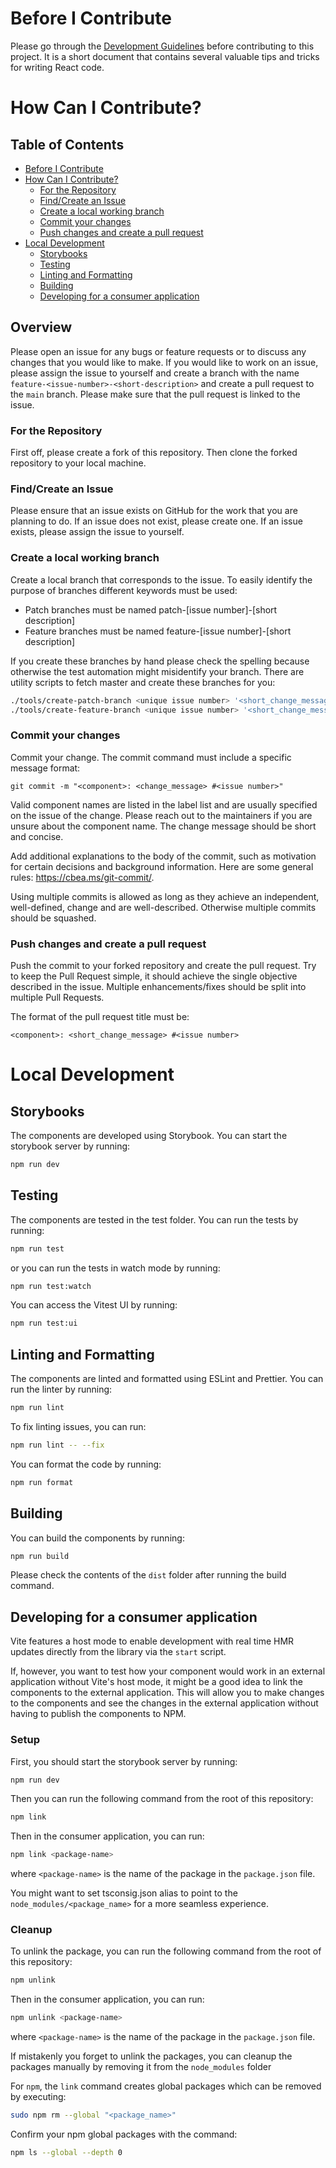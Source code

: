 # Before I Contribute
Please go through the [Development Guidelines](./DEVELOPMENT_GUIDELINES.md) before contributing to this project. It is a short document that contains several valuable tips and tricks for writing React code.

# How Can I Contribute?
## Table of Contents

- [Before I Contribute](#before-i-contribute)
- [How Can I Contribute?](#how-can-i-contribute)
    - [For the Repository](#for-the-repository)
    - [Find/Create an Issue](#findcreate-an-issue)
    - [Create a local working branch](#create-a-local-working-branch)
    - [Commit your changes](#commit-your-changes)
    - [Push changes and create a pull request](#push-changes-and-create-a-pull-request)
- [Local Development](#local-development)
    - [Storybooks](#storybooks)
    - [Testing](#testing)
    - [Linting and Formatting](#linting-and-formatting)
    - [Building](#building)
    - [Developing for a consumer application](#developing-for-a-consumer-application)

## Overview
Please open an issue for any bugs or feature requests or to discuss any changes that you would like to make. If you would like to work on an issue, please assign the issue to yourself and create a branch with the name `feature-<issue-number>-<short-description>` and create a pull request to the `main` branch. Please make sure that the pull request is linked to the issue.

### For the Repository
First off, please create a fork of this repository. Then clone the forked repository to your local machine. 

### Find/Create an Issue
Please ensure that an issue exists on GitHub for the work that you are planning to do. If an issue does not exist, please create one. If an issue exists, please assign the issue to yourself.

### Create a local working branch
Create a local branch that corresponds to the issue. To easily identify the purpose of branches different keywords must be used:

- Patch branches must be named patch-[issue number]-[short description]
- Feature branches must be named feature-[issue number]-[short description]

If you create these branches by hand please check the spelling because otherwise the test automation might misidentify your branch. There are utility scripts to fetch master and create these branches for you:

```bash
./tools/create-patch-branch <unique issue number> '<short_change_message>'
./tools/create-feature-branch <unique issue number> '<short_change_message>'
```

### Commit your changes
Commit your change. The commit command must include a specific message format:

`git commit -m "<component>: <change_message> #<issue number>"`

Valid component names are listed in the label list and are usually specified on the issue of the change. Please reach out to the maintainers if you are unsure about the component name. The change message should be short and concise.

Add additional explanations to the body of the commit, such as motivation for certain decisions and background information. Here are some general rules: https://cbea.ms/git-commit/.


Using multiple commits is allowed as long as they achieve an independent, well-defined, change and are well-described. Otherwise multiple commits should be squashed.

### Push changes and create a pull request
Push the commit to your forked repository and create the pull request. Try to keep the Pull Request simple, it should achieve the single objective described in the issue. Multiple enhancements/fixes should be split into multiple Pull Requests.

The format of the pull request title must be:

`<component>: <short_change_message> #<issue number>`

# Local Development

## Storybooks
The components are developed using Storybook. You can start the storybook server by running:
```bash
npm run dev
```

## Testing
The components are tested in the test folder. You can run the tests by running:
```bash
npm run test
```

or you can run the tests in watch mode by running:
```bash
npm run test:watch
```

You can access the Vitest UI by running:
```bash
npm run test:ui
```

## Linting and Formatting
The components are linted and formatted using ESLint and Prettier. You can run the linter by running:
```bash
npm run lint
```

To fix linting issues, you can run:
```bash
npm run lint -- --fix
```

You can format the code by running:
```bash
npm run format
```

## Building
You can build the components by running:

```bash
npm run build
```

Please check the contents of the `dist` folder after running the build command.

## Developing for a consumer application

Vite features a host mode to enable development with real time HMR updates directly from the library via the `start` script.

If, however, you want to test how your component would work in an external application without Vite's host mode, it might be a good idea to link the components to the external application. This will allow you to make changes to the components and see the changes in the external application without having to publish the components to NPM.

### Setup
First, you should start the storybook server by running:
```bash
npm run dev
```

Then you can run the following command from the root of this repository:
```bash
npm link
```

Then in the consumer application, you can run:
```bash
npm link <package-name>
```

where `<package-name>` is the name of the package in the `package.json` file.

You might want to set tsconsig.json alias to point to the `node_modules/<package_name>` for a more seamless experience.


### Cleanup

To unlink the package, you can run the following command from the root of this repository:
```bash
npm unlink
```

Then in the consumer application, you can run:
```bash
npm unlink <package-name>
```
where `<package-name>` is the name of the package in the `package.json` file.

If mistakenly you forget to unlink the packages, you can cleanup the packages manually by removing it from the `node_modules` folder

For `npm`, the `link` command creates global packages which can be removed by executing:
```bash
sudo npm rm --global "<package_name>"
```

Confirm your npm global packages with the command:
```bash
npm ls --global --depth 0
```




